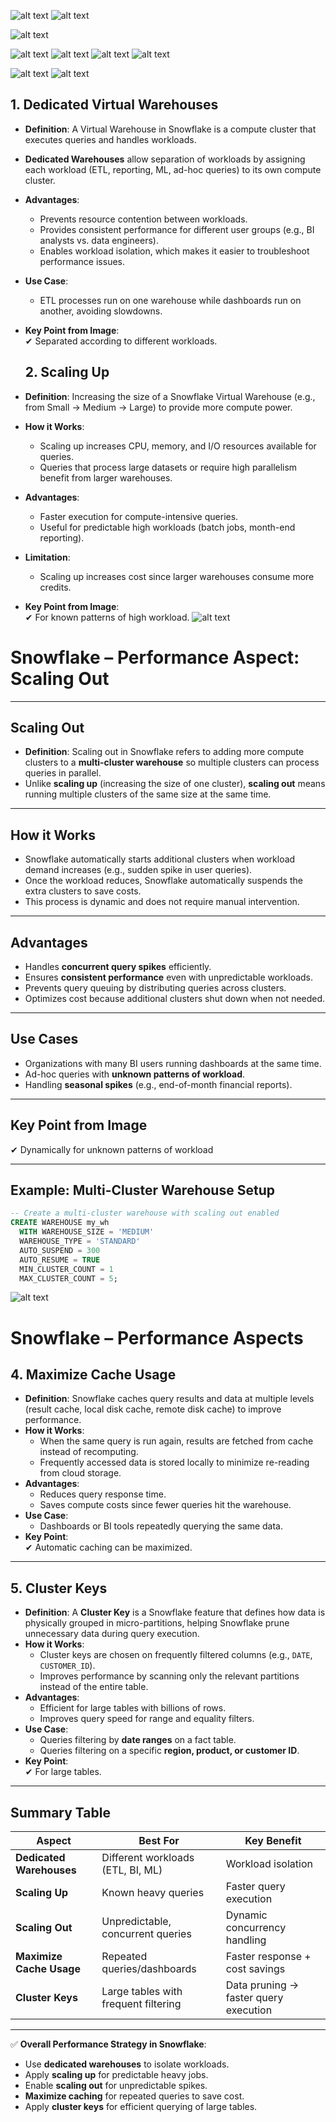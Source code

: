 ![alt text](image-2.png)
![alt text](image-3.png)

![alt text](image-1.png)

![alt text](image.png)
![alt text](image-4.png)
![alt text](image-5.png)
![alt text](image-6.png)

![alt text](image-7.png)
![alt text](image-8.png)
## **1. Dedicated Virtual Warehouses**
- **Definition**: A Virtual Warehouse in Snowflake is a compute cluster that executes queries and handles workloads.
- **Dedicated Warehouses** allow separation of workloads by assigning each workload (ETL, reporting, ML, ad-hoc queries) to its own compute cluster.
- **Advantages**:
  - Prevents resource contention between workloads.
  - Provides consistent performance for different user groups (e.g., BI analysts vs. data engineers).
  - Enables workload isolation, which makes it easier to troubleshoot performance issues.
- **Use Case**:
  - ETL processes run on one warehouse while dashboards run on another, avoiding slowdowns.
- **Key Point from Image**:  
  ✔ Separated according to different workloads.

  ## **2. Scaling Up**
- **Definition**: Increasing the size of a Snowflake Virtual Warehouse (e.g., from Small → Medium → Large) to provide more compute power.
- **How it Works**:
  - Scaling up increases CPU, memory, and I/O resources available for queries.
  - Queries that process large datasets or require high parallelism benefit from larger warehouses.
- **Advantages**:
  - Faster execution for compute-intensive queries.
  - Useful for predictable high workloads (batch jobs, month-end reporting).
- **Limitation**:
  - Scaling up increases cost since larger warehouses consume more credits.
- **Key Point from Image**:  
  ✔ For known patterns of high workload.
![alt text](image-9.png)
# **Snowflake – Performance Aspect: Scaling Out**

---

## **Scaling Out**
- **Definition**: Scaling out in Snowflake refers to adding more compute clusters to a **multi-cluster warehouse** so multiple clusters can process queries in parallel.  
- Unlike **scaling up** (increasing the size of one cluster), **scaling out** means running multiple clusters of the same size at the same time.  

---

## **How it Works**
- Snowflake automatically starts additional clusters when workload demand increases (e.g., sudden spike in user queries).  
- Once the workload reduces, Snowflake automatically suspends the extra clusters to save costs.  
- This process is dynamic and does not require manual intervention.  

---

## **Advantages**
- Handles **concurrent query spikes** efficiently.  
- Ensures **consistent performance** even with unpredictable workloads.  
- Prevents query queuing by distributing queries across clusters.  
- Optimizes cost because additional clusters shut down when not needed.  

---

## **Use Cases**
- Organizations with many BI users running dashboards at the same time.  
- Ad-hoc queries with **unknown patterns of workload**.  
- Handling **seasonal spikes** (e.g., end-of-month financial reports).  

---

## **Key Point from Image**
✔ Dynamically for unknown patterns of workload  

---

## **Example: Multi-Cluster Warehouse Setup**
```sql
-- Create a multi-cluster warehouse with scaling out enabled
CREATE WAREHOUSE my_wh
  WITH WAREHOUSE_SIZE = 'MEDIUM'
  WAREHOUSE_TYPE = 'STANDARD'
  AUTO_SUSPEND = 300
  AUTO_RESUME = TRUE
  MIN_CLUSTER_COUNT = 1
  MAX_CLUSTER_COUNT = 5;
```
![alt text](image-11.png)

# **Snowflake – Performance Aspects**


## **4. Maximize Cache Usage**
- **Definition**: Snowflake caches query results and data at multiple levels (result cache, local disk cache, remote disk cache) to improve performance.
- **How it Works**:
  - When the same query is run again, results are fetched from cache instead of recomputing.
  - Frequently accessed data is stored locally to minimize re-reading from cloud storage.
- **Advantages**:
  - Reduces query response time.
  - Saves compute costs since fewer queries hit the warehouse.
- **Use Case**:
  - Dashboards or BI tools repeatedly querying the same data.
- **Key Point**:  
  ✔ Automatic caching can be maximized.

---

## **5. Cluster Keys**
- **Definition**: A **Cluster Key** is a Snowflake feature that defines how data is physically grouped in micro-partitions, helping Snowflake prune unnecessary data during query execution.
- **How it Works**:
  - Cluster keys are chosen on frequently filtered columns (e.g., `DATE`, `CUSTOMER_ID`).
  - Improves performance by scanning only the relevant partitions instead of the entire table.
- **Advantages**:
  - Efficient for large tables with billions of rows.
  - Improves query speed for range and equality filters.
- **Use Case**:
  - Queries filtering by **date ranges** on a fact table.
  - Queries filtering on a specific **region, product, or customer ID**.
- **Key Point**:  
  ✔ For large tables.

---

## **Summary Table**

| Aspect                     | Best For                                     | Key Benefit                          |
|-----------------------------|----------------------------------------------|---------------------------------------|
| **Dedicated Warehouses**   | Different workloads (ETL, BI, ML)            | Workload isolation                   |
| **Scaling Up**             | Known heavy queries                          | Faster query execution                |
| **Scaling Out**            | Unpredictable, concurrent queries            | Dynamic concurrency handling          |
| **Maximize Cache Usage**   | Repeated queries/dashboards                  | Faster response + cost savings        |
| **Cluster Keys**           | Large tables with frequent filtering         | Data pruning → faster query execution |

---

✅ **Overall Performance Strategy in Snowflake**:  
- Use **dedicated warehouses** to isolate workloads.  
- Apply **scaling up** for predictable heavy jobs.  
- Enable **scaling out** for unpredictable spikes.  
- **Maximize caching** for repeated queries to save cost.  
- Apply **cluster keys** for efficient querying of large tables.  
